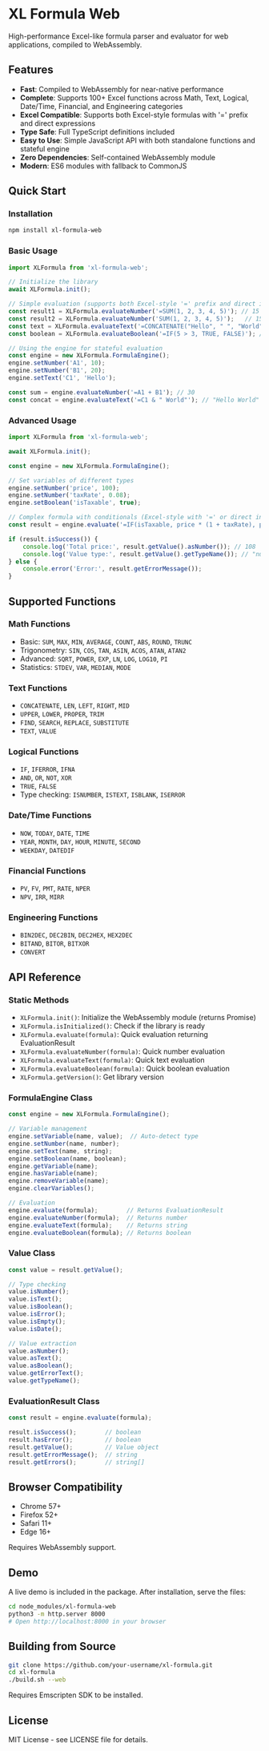 # XL Formula Web

High-performance Excel-like formula parser and evaluator for web applications, compiled to WebAssembly.

## Features

- **Fast**: Compiled to WebAssembly for near-native performance
- **Complete**: Supports 100+ Excel functions across Math, Text, Logical, Date/Time, Financial, and Engineering categories  
- **Excel Compatible**: Supports both Excel-style formulas with '=' prefix and direct expressions
- **Type Safe**: Full TypeScript definitions included
- **Easy to Use**: Simple JavaScript API with both standalone functions and stateful engine
- **Zero Dependencies**: Self-contained WebAssembly module
- **Modern**: ES6 modules with fallback to CommonJS

## Quick Start

### Installation

```bash
npm install xl-formula-web
```

### Basic Usage

```javascript
import XLFormula from 'xl-formula-web';

// Initialize the library
await XLFormula.init();

// Simple evaluation (supports both Excel-style '=' prefix and direct input)
const result1 = XLFormula.evaluateNumber('=SUM(1, 2, 3, 4, 5)'); // 15
const result2 = XLFormula.evaluateNumber('SUM(1, 2, 3, 4, 5)');   // 15 (same result)
const text = XLFormula.evaluateText('=CONCATENATE("Hello", " ", "World")'); // "Hello World"
const boolean = XLFormula.evaluateBoolean('=IF(5 > 3, TRUE, FALSE)'); // true

// Using the engine for stateful evaluation
const engine = new XLFormula.FormulaEngine();
engine.setNumber('A1', 10);
engine.setNumber('B1', 20);
engine.setText('C1', 'Hello');

const sum = engine.evaluateNumber('=A1 + B1'); // 30
const concat = engine.evaluateText('=C1 & " World"'); // "Hello World"
```

### Advanced Usage

```javascript
import XLFormula from 'xl-formula-web';

await XLFormula.init();

const engine = new XLFormula.FormulaEngine();

// Set variables of different types
engine.setNumber('price', 100);
engine.setNumber('taxRate', 0.08);
engine.setBoolean('isTaxable', true);

// Complex formula with conditionals (Excel-style with '=' or direct input)
const result = engine.evaluate('=IF(isTaxable, price * (1 + taxRate), price)');

if (result.isSuccess()) {
    console.log('Total price:', result.getValue().asNumber()); // 108
    console.log('Value type:', result.getValue().getTypeName()); // "number"
} else {
    console.error('Error:', result.getErrorMessage());
}
```

## Supported Functions

### Math Functions
- Basic: `SUM`, `MAX`, `MIN`, `AVERAGE`, `COUNT`, `ABS`, `ROUND`, `TRUNC`
- Trigonometry: `SIN`, `COS`, `TAN`, `ASIN`, `ACOS`, `ATAN`, `ATAN2`
- Advanced: `SQRT`, `POWER`, `EXP`, `LN`, `LOG`, `LOG10`, `PI`
- Statistics: `STDEV`, `VAR`, `MEDIAN`, `MODE`

### Text Functions
- `CONCATENATE`, `LEN`, `LEFT`, `RIGHT`, `MID`
- `UPPER`, `LOWER`, `PROPER`, `TRIM`
- `FIND`, `SEARCH`, `REPLACE`, `SUBSTITUTE`
- `TEXT`, `VALUE`

### Logical Functions
- `IF`, `IFERROR`, `IFNA`
- `AND`, `OR`, `NOT`, `XOR`
- `TRUE`, `FALSE`
- Type checking: `ISNUMBER`, `ISTEXT`, `ISBLANK`, `ISERROR`

### Date/Time Functions
- `NOW`, `TODAY`, `DATE`, `TIME`
- `YEAR`, `MONTH`, `DAY`, `HOUR`, `MINUTE`, `SECOND`
- `WEEKDAY`, `DATEDIF`

### Financial Functions
- `PV`, `FV`, `PMT`, `RATE`, `NPER`
- `NPV`, `IRR`, `MIRR`

### Engineering Functions
- `BIN2DEC`, `DEC2BIN`, `DEC2HEX`, `HEX2DEC`
- `BITAND`, `BITOR`, `BITXOR`
- `CONVERT`

## API Reference

### Static Methods

- `XLFormula.init()`: Initialize the WebAssembly module (returns Promise<boolean>)
- `XLFormula.isInitialized()`: Check if the library is ready
- `XLFormula.evaluate(formula)`: Quick evaluation returning EvaluationResult
- `XLFormula.evaluateNumber(formula)`: Quick number evaluation
- `XLFormula.evaluateText(formula)`: Quick text evaluation  
- `XLFormula.evaluateBoolean(formula)`: Quick boolean evaluation
- `XLFormula.getVersion()`: Get library version

### FormulaEngine Class

```javascript
const engine = new XLFormula.FormulaEngine();

// Variable management
engine.setVariable(name, value);  // Auto-detect type
engine.setNumber(name, number);
engine.setText(name, string);
engine.setBoolean(name, boolean);
engine.getVariable(name);
engine.hasVariable(name);
engine.removeVariable(name);
engine.clearVariables();

// Evaluation
engine.evaluate(formula);        // Returns EvaluationResult
engine.evaluateNumber(formula);  // Returns number
engine.evaluateText(formula);    // Returns string
engine.evaluateBoolean(formula); // Returns boolean
```

### Value Class

```javascript
const value = result.getValue();

// Type checking
value.isNumber();
value.isText();
value.isBoolean();
value.isError();
value.isEmpty();
value.isDate();

// Value extraction
value.asNumber();
value.asText();
value.asBoolean();
value.getErrorText();
value.getTypeName();
```

### EvaluationResult Class

```javascript
const result = engine.evaluate(formula);

result.isSuccess();        // boolean
result.hasError();         // boolean  
result.getValue();         // Value object
result.getErrorMessage();  // string
result.getErrors();        // string[]
```

## Browser Compatibility

- Chrome 57+
- Firefox 52+
- Safari 11+
- Edge 16+

Requires WebAssembly support.

## Demo

A live demo is included in the package. After installation, serve the files:

```bash
cd node_modules/xl-formula-web
python3 -m http.server 8000
# Open http://localhost:8000 in your browser
```

## Building from Source

```bash
git clone https://github.com/your-username/xl-formula.git
cd xl-formula
./build.sh --web
```

Requires Emscripten SDK to be installed.

## License

MIT License - see LICENSE file for details.